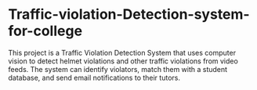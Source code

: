 # Traffic-violation-Detection-system-for-college
This project is a Traffic Violation Detection System that uses computer vision to detect helmet violations and other traffic violations from video feeds. The system can identify violators, match them with a student database, and send email notifications to their tutors.

